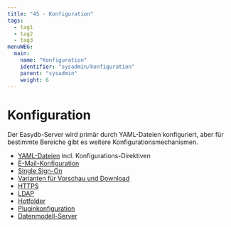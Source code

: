 ```yaml
---
title: "45 - Konfiguration"
tags:
  - tag1
  - tag2
  - tag3
menuWEG:
  main:
    name: "Konfiguration"
    identifier: "sysadmin/konfiguration"
    parent: "sysadmin"
    weight: 6
---
```

# Konfiguration

Der Easydb-Server wird primär durch YAML-Dateien konfiguriert, aber für bestimmte Bereiche gibt es weitere Konfigurationsmechanismen.

- [YAML-Dateien](/en/sysadmin/konfiguration/) incl. Konfigurations-Direktiven
- [E-Mail-Konfiguration](/en/sysadmin/konfiguration/recipes/email/)
- [Single Sign-On](/en/sysadmin/konfiguration/recipes/sso)
- [Varianten für Vorschau und Download](/en/sysadmin/konfiguration/easydb-server.yml/produce)
- [HTTPS](/en/sysadmin/konfiguration/recipes/https)
- [LDAP](/en/sysadmin/konfiguration/easydb-server.yml/ldap/)
- [Hotfolder](/en/sysadmin/konfiguration/recipes/hotfolder/)
- [Pluginkonfiguration](/en/sysadmin/konfiguration/easydb-server.yml/plugin/)
- [Datenmodell-Server](/de/webfrontend/administration/datamodel/#objectstore)


[not ready]: # "- [EAS-Konfiguration](/de/sysadmin/konfiguration/eas)  "

[not ready2]: # "- [L10n-Konfiguration](/de/sysadmin/konfiguration/l10n)  "

[not ready3]: # "- [Einstellungen zur Laufzeitkonfiguration](/de/sysadmin/konfiguration/baseconfig)  "

